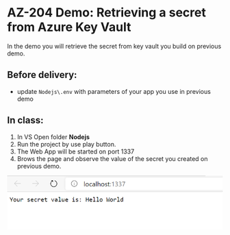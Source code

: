 # AZ-204 Demo: Retrieving a secret from Azure Key Vault 

In the demo you will retrieve the secret from key vault you build on previous demo.

## Before delivery:

- update `Nodejs\.env` with parameters of your app you use in previous demo

## In class:

1. In VS Open folder **Nodejs**
1. Run the project by use play button.
1. The Web App will be started on port 1337
1. Brows the page and observe the value of the secret you created on previous demo.

![Seecret](Nodejs/screen.png)

